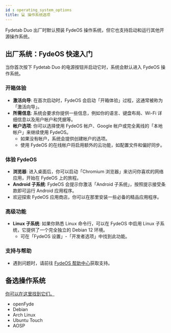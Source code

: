 ```yaml
---
id : operating_system_options
title: 💻 操作系统选项
---
```


Fydetab Duo 出厂时默认预装 FydeOS 操作系统，但它也支持启动和运行其他开源操作系统。

## 出厂系统：FydeOS 快速入门
当你首次按下 Fydetab Duo 的电源按钮并启动它时，系统会默认进入 FydeOS 操作系统。

### 开箱体验

- **激活向导**: 在首次启动时，FydeOS 会启动「开箱体验」过程，这通常被称为「激活向导」。
- **所需信息**: 系统会要求你提供一些信息，例如你的语言、键盘布局、Wi-Fi 详细信息以及用户帐户和凭据等。
- **帐户选项**: 你可以选择使用 FydeOS 帐户、Google 帐户或完全离线的「本地帐户」来继续使用 FydeOS。
    - 如果没有帐户，系统会提供创建帐户的选项。
    - 使用 FydeOS 的在线帐户将启用额外的云功能，如配置文件和偏好同步。

### 体验 FydeOS

- **浏览器**: 进入桌面后，你可以启动「Chromium 浏览器」来访问你喜欢的网络应用，开始在 FydeOS 上的旅程。
- **Android 子系统**: FydeOS 会提示你激活「Android 子系统」，按照提示接受条款即可运行 Android 应用程序。
- 欢迎探索 FydeOS 应用商店，你可以在那里安装一些必备的精品应用程序。

### 高级功能

- **Linux 子系统**: 如果你熟悉 Linux 命令行，可以在 FydeOS 中启用 Linux 子系统，它提供了一个完全独立的 Debian 12 环境。
    - 可在「FydeOS 设置」-「开发者选项」中找到此功能。

### 支持与帮助

- 遇到问题时，请前往 [FydeOS 帮助中心](https://fydeos.com/help/)获取支持。



## 备选操作系统
[你可以在这里找到它们。](/category/-os-release-board)
- openFyde
- Debian
- Arch Linux
- Ubuntu Touch
- AOSP
